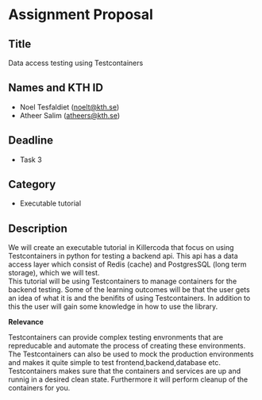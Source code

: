 # Assignment Proposal

## Title
Data access testing using Testcontainers

## Names and KTH ID

  - Noel Tesfaldiet (noelt@kth.se)
  - Atheer Salim (atheers@kth.se)

## Deadline
- Task 3

## Category
- Executable tutorial

## Description
We will create an executable tutorial in Killercoda that focus on using Testcontainers in python for testing a backend api. This api has a data
access layer which consist of Redis (cache) and PostgresSQL (long term storage), which we will test.  
This tutorial will be using Testcontainers to manage containers for the backend testing. Some of the learning outcomes will be that the user gets an idea of what it is and
the benifits of using Testcontainers. In addition to this the user will gain some knowledge in how to use the library.        

 **Relevance**

Testcontainers can provide complex testing envronments that are repreducable and automate the process of creating these environments. The Testcontainers can also be used to 
mock the production environments and makes it quite simple to test frontend,backend,database etc. Testcontainers makes sure that the containers
and services are up and runnig in a desired clean state. Furthermore it will perform cleanup of the containers for you.



